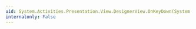 ```yaml
---
uid: System.Activities.Presentation.View.DesignerView.OnKeyDown(System.Windows.Input.KeyEventArgs)
internalonly: False
---
```

